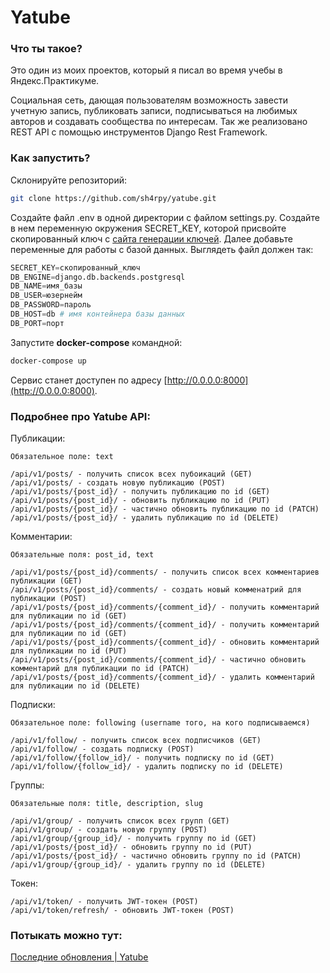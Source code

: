 # Yatube

### Что ты такое?

Это один из моих проектов, который я писал во время учебы в Яндекс.Практикуме.

Социальная сеть, дающая пользователям возможность завести учетную запись, публиковать записи, подписываться на любимых авторов и создавать сообщества по интересам. Так же реализовано REST API с помощью инструментов Django Rest Framework.

### Как запустить?

Склонируйте репозиторий:

```bash
git clone https://github.com/sh4rpy/yatube.git
```

Создайте файл .env в одной директории с файлом settings.py. Создайте в нем переменную окружения  SECRET_KEY, которой присвойте скопированный ключ с [сайта генерации ключей](https://djecrety.ir). Далее добавьте переменные для работы с базой данных. Выглядеть файл должен так:

```python
SECRET_KEY=скопированный_ключ
DB_ENGINE=django.db.backends.postgresql
DB_NAME=имя_базы
DB_USER=юзернейм
DB_PASSWORD=пароль
DB_HOST=db # имя контейнера базы данных
DB_PORT=порт
```

Запустите **docker-compose** командной:

```bash
docker-compose up
```

Сервис станет доступен по адресу [http://0.0.0.0:8000](http://0.0.0.0:8000).

### Подробнее про Yatube API:

Публикации:

```
Обязательное поле: text

/api/v1/posts/ - получить список всех пубоикаций (GET)
/api/v1/posts/ - создать новую публикацию (POST)
/api/v1/posts/{post_id}/ - получить публикацию по id (GET)
/api/v1/posts/{post_id}/ - обновить публикацию по id (PUT)
/api/v1/posts/{post_id}/ - частично обновить публикацию по id (PATCH)
/api/v1/posts/{post_id}/ - удалить публикацию по id (DELETE)
```

Комментарии:

```
Обязательные поля: post_id, text

/api/v1/posts/{post_id}/comments/ - получить список всех комментариев публикации (GET)
/api/v1/posts/{post_id}/comments/ - создать новый комменатрий для публикации (POST)
/api/v1/posts/{post_id}/comments/{comment_id}/ - получить комментарий для публикации по id (GET)
/api/v1/posts/{post_id}/comments/{comment_id}/ - получить комментарий для публикации по id (GET)
/api/v1/posts/{post_id}/comments/{comment_id}/ - обновить комментарий для публикации по id (PUT)
/api/v1/posts/{post_id}/comments/{comment_id}/ - частично обновить комментарий для публикации по id (PATCH)
/api/v1/posts/{post_id}/comments/{comment_id}/ - удалить комментарий для публикации по id (DELETE)
```

Подписки:

```
Обязательное поле: following (username того, на кого подписываемся)

/api/v1/follow/ - получить список всех подписчиков (GET)
/api/v1/follow/ - создать подписку (POST)
/api/v1/follow/{follow_id}/ - получить подписку по id (GET)
/api/v1/follow/{follow_id}/ - удалить подписку по id (DELETE)
```

Группы:

```
Обязательные поля: title, description, slug

/api/v1/group/ - получить список всех групп (GET)
/api/v1/group/ - создать новую группу (POST)
/api/v1/group/{group_id}/ - получить группу по id (GET)
/api/v1/posts/{post_id}/ - обновить группу по id (PUT)
/api/v1/posts/{post_id}/ - частично обновить группу по id (PATCH)
/api/v1/group/{group_id}/ - удалить группу по id (DELETE)
```

Токен:

```
/api/v1/token/ - получить JWT-токен (POST)
/api/v1/token/refresh/ - обновить JWT-токен (POST)
```

### Потыкать можно тут:

[Последние обновления | Yatube](https://www.mysocialnetwork.tk)